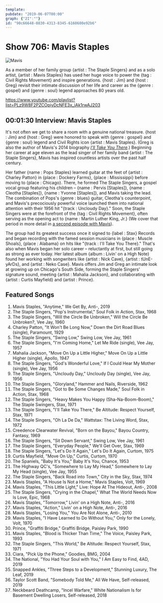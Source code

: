 ```yaml
---
template: 
pubdate: "2019-06-07T00:00"
graph: {"2I":""}
id: "90c66648-0830-4313-8345-6160680e92b6"
---
```






# Show 706: Mavis Staples

![Mavis](https://static.soundopinions.org/images/2019/Mavis_1.jpg)

As a member of her family group {artist : The Staple Singers} and as a solo artist, {artist : Mavis Staples} has used her huge voice to power the {tag : Civil Rights Movement} and inspire generations. {host : Jim} and {host : Greg} revisit their intimate discussion of her life and career as the {genre : gospel} and {genre : soul} legend approaches 80 years old.

https://www.youtube.com/playlist?list=PLz9W8F2PZCOpiyDcNFE3x_iAk1rwAJ203



## 00:01:30 Interview: Mavis Staples

It's not often we get to share a room with a genuine national treasure. {host : Jim} and {host : Greg} were honored to speak with {genre : gospel} and {genre : soul} legend and Civil Rights icon {artist : Mavis Staples}. (Greg is also the author of Mavis's 2014 biography [*I'll Take You There*](http://www.simonandschuster.com/books/Ill-Take-You-There/Greg-Kot/9781451647860).) Beginning her career at age eleven as the lead singer of her family band {artist : The Staple Singers}, Mavis has inspired countless artists over the past half century.

Her father {name : Pops Staples} learned guitar at the feet of {artist : Charley Patton} in {place : Dockery Farms}, {place : Mississippi} before moving to {place : Chicago}. There, he formed The Staple Singers, a gospel vocal group featuring his children – {name : Pervis [Staples]}, {name : Cleotha [Staples]}, {name : Yvonne [Staples]}, and Mavis taking the lead. The combination of Pops's {genre : blues} guitar, Cleotha's counterpoint, and Mavis's precociously powerful voice launched them into national attention with their 1956 hit "{track : Uncloudy Day}." Soon, the Staple Singers were at the forefront of the {tag : Civil Rights Movement}, often serving as the opening act to {name : Martin Luther King, Jr.} (We cover that period in more detail in [a second episode with Mavis](https://soundopinions.org/show/618/)).

The group had its greatest success once it signed to {label : Stax} Records and began recording with the famed session musicians in {place : Muscle Shoals}, {place : Alabama} on hits like "{track : I'll Take You There}." That's also when Mavis began her solo career – reluctantly at first, but still going as strong as ever today. Her latest album {album : Livin' on a High Note} found her working with songwriters like {artist : Nick Cave}, {artist : tUnE-yArDs}, and {artist : Neko Case}. Mavis offers Jim and Greg an intimate look at growing up on Chicago's South Side, forming the Staple Singers' signature sound, meeting {artist : Mahalia Jackson}, and collaborating with {artist : Curtis Mayfield} and {artist : Prince}.



## Featured Songs

1. Mavis Staples, "Anytime," We Get By, Anti-, 2019
2. The Staple Singers, "Pop's Instrumental," Soul Folk in Action, Stax, 1968
3. The Staple Singers, "Will the Circle Be Unbroken," Will the Circle Be Unbroken?, Vee Jay, 1960
4. Charley Patton, "It Won't Be Long Now," Down the Dirt Road Blues (single), Paramount, 1929
5. The Staple Singers, "Swing Low," Swing Low, Vee Jay, 1961
6. The Staple Singers, "I'm Coming Home," Let Me Ride (single), Vee Jay, 1957
7. Mahalia Jackson, "Move On Up a Little Higher," Move On Up a Little Higher (single), Apollo, 1947
8. The Staple Singers, "God's Wonderful Love," If I Could Hear My Mother (single), Vee Jay, 1956
9. The Staple Singers, "Uncloudy Day," Uncloudy Day (single), Vee Jay, 1956
10. The Staple Singers, "Gloryland," Hammer and Nails, Riverside, 1962
11. The Staple Singers, "Got to Be Some Changes Made," Soul Folk in Action, Stax, 1968
12. The Staple Singers, "Heavy Makes You Happy (Sha-Na-Boom-Boom)," The Staple Swingers, Stax, 1971
13. The Staple Singers, "I'll Take You There," Be Altitude: Respect Yourself, Stax, 1971
14. The Staple Singers, "Oh La De Da," Wattstax: The Living Word, Stax, 1972
15. Creedence Clearwater Revival, "Born on the Bayou," Bayou Country, Fantasy, 1969
16. The Staple Singers, "Sit Down Servant," Swing Low, Vee Jay, 1961
17. The Staple Singers, "Everyday People," We'll Get Over, Stax, 1969
18. The Staple Singers, "Let's Do It Again," Let's Do It Again, Curtom, 1975
19. Curtis Mayfield, "Move On Up," Curtis, Curtom, 1970
20. The Spaniels, "Baby It's You," Baby It's You, Chance, 1953
21. The Highway QC's, "Somewhere to Lay My Head," Somewhere to Lay My Head (single), Vee Jay, 1955
22. The Staple Singers, "Back Road into Town," City in the Sky, Stax, 1974
23. Mavis Staples, "A House Is Not a Home," Mavis Staples, Volt, 1969
24. Mavis Staples, "This Little Light," Live: Hope At The Hideout, Anti-, 2008
25. The Staple Singers, "Crying in the Chapel," What The World Needs Now Is Love, Epic, 1968
26. Mavis Staples, "Tomorrow," Livin' on a High Note, Anti-, 2016
27. Mavis Staples, "Action," Livin' on a High Note, Anti-, 2016
28. Mavis Staples, "Losing You," You Are Not Alone, Anti-, 2010
29. Mavis Staples, "I Have Learned to Do Without You," Only for the Lonely, Volt, 1970
30. Prince, "Graffiti Bridge," Graffiti Bridge, Paisley Park, 1990
31. Mavis Staples, "Blood is Thicker Than Time," The Voice, Paisley Park, 1993
32. The Staple Singers, "This World," Be Altitude: Respect Yourself, Stax, 1971
33. Ciara, "Pick Up the Phone," Goodies, BMG, 2004
34. The National, "You Had Your Soul with You," I Am Easy to Find, 4AD, 2019
35. Snapped Ankles, "Three Steps to a Development," Stunning Luxury, The Leaf, 2019
36. Taylor Scott Band, "Somebody Told Me," All We Have, Self-released, 2019
37. Neckbeard Deathcamp, "Incel Warfare," White Nationalism Is for Basement Dwelling Losers, Self-released, 2018